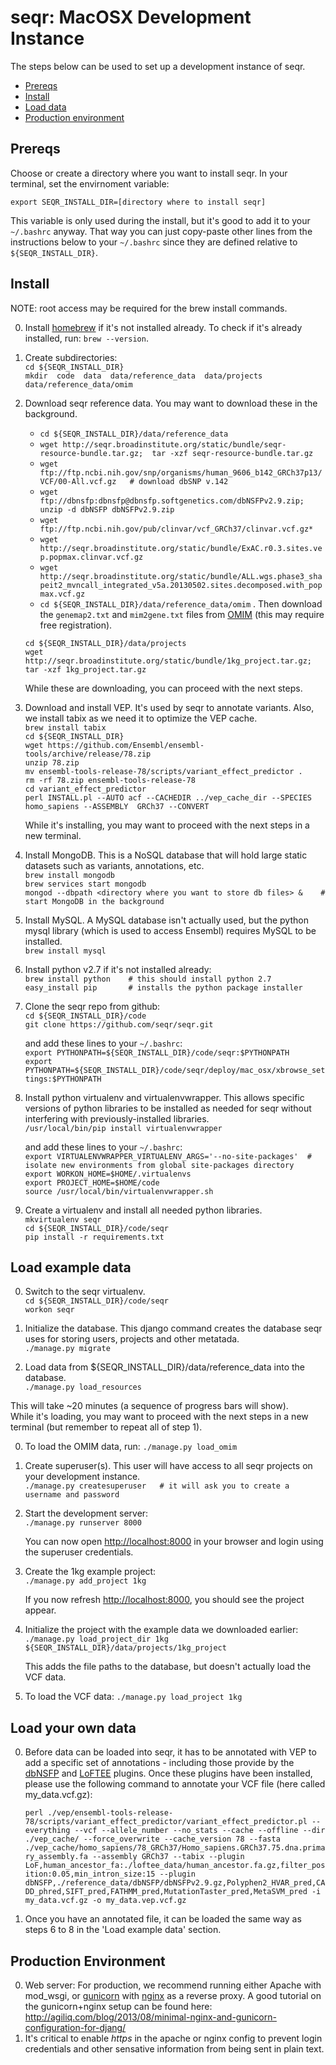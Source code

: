 
seqr: MacOSX Development Instance
====================================

The steps below can be used to set up a development instance of seqr.

<!-- START doctoc generated TOC please keep comment here to allow auto update -->
<!-- DON'T EDIT THIS SECTION, INSTEAD RE-RUN doctoc TO UPDATE -->
- [Prereqs](#prereqs)
- [Install](#install)
- [Load data](#load-your-own-data)
- [Production environment](#production-environment)

<!-- END doctoc generated TOC please keep comment here to allow auto update -->

## Prereqs

Choose or create a directory where you want to install seqr. 
In your terminal, set the envirnoment variable:  

`export SEQR_INSTALL_DIR=[directory where to install seqr]`   

This variable is only used during the install, but it's good to add it 
to your `~/.bashrc` anyway. 
That way you can just copy-paste other lines from the instructions below to your `~/.bashrc` since they are defined 
relative to `${SEQR_INSTALL_DIR}`. 

## Install

NOTE: root access may be required for the brew install commands. 

0. Install [homebrew](http://brew.sh/) if it's not installed already. To check if it's already installed, run: `brew --version`.  
  
0. Create subdirectories:  
   `cd ${SEQR_INSTALL_DIR}`  
   `mkdir  code  data  data/reference_data  data/projects  data/reference_data/omim`  
  
0. Download seqr reference data. You may want to download these in the background. 
    - `cd ${SEQR_INSTALL_DIR}/data/reference_data`  
    - `wget http://seqr.broadinstitute.org/static/bundle/seqr-resource-bundle.tar.gz;  tar -xzf seqr-resource-bundle.tar.gz`  
    - `wget ftp://ftp.ncbi.nih.gov/snp/organisms/human_9606_b142_GRCh37p13/VCF/00-All.vcf.gz   # download dbSNP v.142`  
    - `wget ftp://dbnsfp:dbnsfp@dbnsfp.softgenetics.com/dbNSFPv2.9.zip;  unzip -d dbNSFP dbNSFPv2.9.zip`  
    - `wget ftp://ftp.ncbi.nih.gov/pub/clinvar/vcf_GRCh37/clinvar.vcf.gz*`  
    - `wget http://seqr.broadinstitute.org/static/bundle/ExAC.r0.3.sites.vep.popmax.clinvar.vcf.gz`  
    - `wget http://seqr.broadinstitute.org/static/bundle/ALL.wgs.phase3_shapeit2_mvncall_integrated_v5a.20130502.sites.decomposed.with_popmax.vcf.gz`  
    - `cd ${SEQR_INSTALL_DIR}/data/reference_data/omim` . Then download the `genemap2.txt` and `mim2gene.txt` files from [OMIM](http://www.omim.org/downloads) (this may require free registration).
    
    `cd ${SEQR_INSTALL_DIR}/data/projects`  
    `wget http://seqr.broadinstitute.org/static/bundle/1kg_project.tar.gz;  tar -xzf 1kg_project.tar.gz`  

    While these are downloading, you can proceed with the next steps.  

0. Download and install VEP. It's used by seqr to annotate variants. Also, we install tabix as we need it to optimize the VEP cache.  
   `brew install tabix`  
   `cd ${SEQR_INSTALL_DIR}`  
   `wget https://github.com/Ensembl/ensembl-tools/archive/release/78.zip`  
   `unzip 78.zip`  
   `mv ensembl-tools-release-78/scripts/variant_effect_predictor .`  
   `rm -rf 78.zip ensembl-tools-release-78`  
   `cd variant_effect_predictor`  
   `perl INSTALL.pl --AUTO acf --CACHEDIR ../vep_cache_dir --SPECIES homo_sapiens --ASSEMBLY  GRCh37 --CONVERT`  

   While it's installing, you may want to proceed with the next steps in a new terminal.  

0. Install MongoDB. This is a NoSQL database that will hold large static datasets such as variants, annotations, etc.  
   `brew install mongodb`  
   `brew services start mongodb`  
   `mongod --dbpath <directory where you want to store db files> &    # start MongoDB in the background`  

0. Install MySQL. A MySQL database isn't actually used, but the python mysql library (which is used to access Ensembl) requires MySQL to be installed.  
   `brew install mysql`  
  
0. Install python v2.7 if it's not installed already:  
   `brew install python    # this should install python 2.7`  
   `easy_install pip       # installs the python package installer`  
  
0. Clone the seqr repo from github:  
   `cd ${SEQR_INSTALL_DIR}/code`  
   `git clone https://github.com/seqr/seqr.git`  

   and add these lines to your `~/.bashrc`:  
   `export PYTHONPATH=${SEQR_INSTALL_DIR}/code/seqr:$PYTHONPATH`  
   `export PYTHONPATH=${SEQR_INSTALL_DIR}/code/seqr/deploy/mac_osx/xbrowse_settings:$PYTHONPATH`  

0. Install python virtualenv and virtualenvwrapper. This allows specific versions of python libraries to be installed as needed for seqr without interfering with previously-installed libraries.  
   `/usr/local/bin/pip install virtualenvwrapper`  

   and add these lines to your `~/.bashrc`:  
   `export VIRTUALENVWRAPPER_VIRTUALENV_ARGS='--no-site-packages'  #  isolate new environments from global site-packages directory`  
   `export WORKON_HOME=$HOME/.virtualenvs`  
   `export PROJECT_HOME=$HOME/code`  
   `source /usr/local/bin/virtualenvwrapper.sh`  
  
0. Create a virtualenv and install all needed python libraries.  
   `mkvirtualenv seqr`  
   `cd ${SEQR_INSTALL_DIR}/code/seqr`  
   `pip install -r requirements.txt`  


## Load example data

0. Switch to the seqr virtualenv.  
   `cd ${SEQR_INSTALL_DIR}/code/seqr`  
   `workon seqr`  
   
0. Initialize the database. This django command creates the database seqr uses for storing users, projects and other metatada.  
   `./manage.py migrate`  

0. Load data from ${SEQR_INSTALL_DIR}/data/reference_data into the database.  
   `./manage.py load_resources`  
   
  This will take ~20 minutes (a sequence of progress bars will show).  
  While it's loading, you may want to proceed with the next steps in a new terminal (but remember to repeat all of step 1).

0.  To load the OMIM data, run: 
   `./manage.py load_omim`  

0. Create superuser(s). This user will have access to all seqr projects on your development instance.  
   `./manage.py createsuperuser   # it will ask you to create a username and password`  

0. Start the development server:  
   `./manage.py runserver 8000`  

    You can now open [http://localhost:8000](http://localhost:8000) in your browser and login using the superuser credentials.  

0. Create the 1kg example project:  
   `./manage.py add_project 1kg`  
   
   If you now refresh [http://localhost:8000](http://localhost:8000), you should see the project appear.  

0. Initialize the project with the example data we downloaded earlier:  
   `./manage.py load_project_dir 1kg ${SEQR_INSTALL_DIR}/data/projects/1kg_project`  
   
   This adds the file paths to the database, but doesn't actually load the VCF data.  

0. To load the VCF data:
   `./manage.py load_project 1kg`



## Load your own data

0. Before data can be loaded into seqr, it has to be annotated with VEP to add a specific set of annotations - including those provide by the [dbNSFP](http://www.ensembl.info/ecode/loftee/) and [LoFTEE](http://www.ensembl.info/ecode/loftee/) plugins. Once these plugins have been installed, please use the following command to annotate your VCF file (here called my_data.vcf.gz): 
 
   ```perl ./vep/ensembl-tools-release-78/scripts/variant_effect_predictor/variant_effect_predictor.pl --everything --vcf --allele_number --no_stats --cache --offline --dir ./vep_cache/ --force_overwrite --cache_version 78 --fasta ./vep_cache/homo_sapiens/78_GRCh37/Homo_sapiens.GRCh37.75.dna.primary_assembly.fa --assembly GRCh37 --tabix --plugin LoF,human_ancestor_fa:./loftee_data/human_ancestor.fa.gz,filter_position:0.05,min_intron_size:15 --plugin dbNSFP,./reference_data/dbNSFP/dbNSFPv2.9.gz,Polyphen2_HVAR_pred,CADD_phred,SIFT_pred,FATHMM_pred,MutationTaster_pred,MetaSVM_pred -i my_data.vcf.gz -o my_data.vep.vcf.gz```

0. Once you have an annotated file, it can be loaded the same way as steps 6 to 8 in the 'Load example data' section. 



## Production Environment

0. Web server: For production, we recommend running either Apache with mod_wsgi, or [gunicorn](https://pypi.python.org/pypi/gunicorn/) with [nginx](http://nginx.org/en/) as a reverse proxy. A good tutorial on the gunicorn+nginx setup can be found here: http://agiliq.com/blog/2013/08/minimal-nginx-and-gunicorn-configuration-for-djang/
2. It's critical to enable *https* in the apache or nginx config to prevent login credentials and other sensative information from being sent in plain text. 


